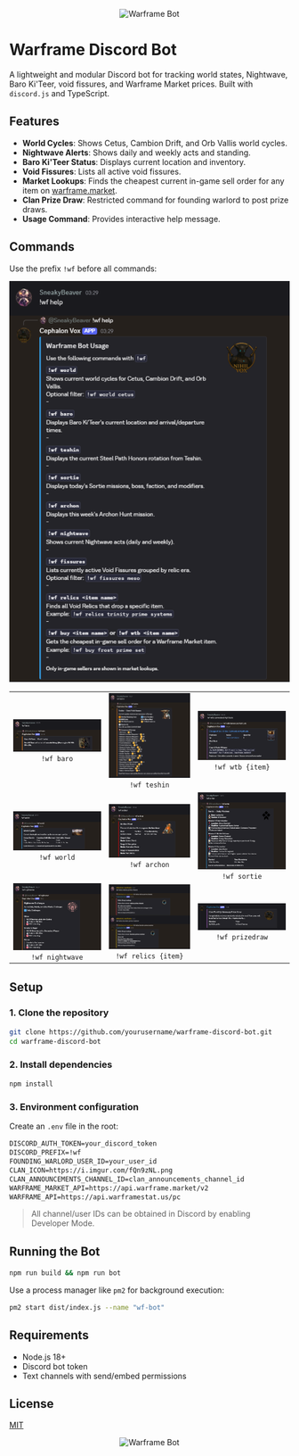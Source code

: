 <p align="center">
  <img src="https://i.imgur.com/fQn9zNL.png" alt="Warframe Bot" width="200"/>
</p>

# Warframe Discord Bot

A lightweight and modular Discord bot for tracking world states, Nightwave, Baro Ki'Teer, void fissures, and Warframe Market prices. Built with `discord.js` and TypeScript.

## Features

- **World Cycles**: Shows Cetus, Cambion Drift, and Orb Vallis world cycles.
- **Nightwave Alerts**: Shows daily and weekly acts and standing.
- **Baro Ki'Teer Status**: Displays current location and inventory.
- **Void Fissures**: Lists all active void fissures.
- **Market Lookups**: Finds the cheapest current in-game sell order for any item on [warframe.market](https://warframe.market).
- **Clan Prize Draw**: Restricted command for founding warlord to post prize draws.
- **Usage Command**: Provides interactive help message.

## Commands

Use the prefix `!wf` before all commands:

![help](./docs/wf-help.png)

<p align="center">
  <table>
    <tr>
      <td align="center"><img src="./docs/wf-baro.png" width="250"/><br/><code>!wf baro</code></td>
      <td align="center"><img src="./docs/wf-teshin.png" width="250"/><br/><code>!wf teshin</code></td>
      <td align="center"><img src="./docs/wf-buy.png" width="250"/><br/><code>!wf wtb {item}</code></td>
    </tr>
    <tr>
      <td align="center"><img src="./docs/wf-cycles.png" width="250"/><br/><code>!wf world</code></td>
      <td align="center"><img src="./docs/wf-archon.png" width="250"/><br/><code>!wf archon</code></td>
      <td align="center"><img src="./docs/wf-sortie.png" width="250"/><br/><code>!wf sortie</code></td>
    </tr>
    <tr>
      <td align="center"><img src="./docs/wf-nightwave.png" width="250"/><br/><code>!wf nightwave</code></td>
      <td align="center"><img src="./docs/wf-relics.png" width="250"/><br/><code>!wf relics {item}</code></td>
      <td align="center"><img src="./docs/wf-prize.png" width="250"/><br/><code>!wf prizedraw</code></td>
    </tr>
  </table>
</p>

## Setup

### 1. Clone the repository

```bash
git clone https://github.com/yourusername/warframe-discord-bot.git
cd warframe-discord-bot
````

### 2. Install dependencies

```bash
npm install
```

### 3. Environment configuration

Create an `.env` file in the root:

```env
DISCORD_AUTH_TOKEN=your_discord_token
DISCORD_PREFIX=!wf
FOUNDING_WARLORD_USER_ID=your_user_id
CLAN_ICON=https://i.imgur.com/fQn9zNL.png
CLAN_ANNOUNCEMENTS_CHANNEL_ID=clan_announcements_channel_id
WARFRAME_MARKET_API=https://api.warframe.market/v2
WARFRAME_API=https://api.warframestat.us/pc
```

> All channel/user IDs can be obtained in Discord by enabling Developer Mode.

## Running the Bot

```bash
npm run build && npm run bot
```

Use a process manager like `pm2` for background execution:

```bash
pm2 start dist/index.js --name "wf-bot"
```

## Requirements

* Node.js 18+
* Discord bot token
* Text channels with send/embed permissions

## License

[MIT](LICENSE)

<p align="center">
  <img src="https://i.imgur.com/fQn9zNL.png" alt="Warframe Bot" width="200"/>
</p>